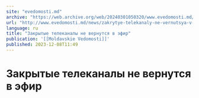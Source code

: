 ```yaml
---
site: "evedomosti.md"
archive: "https://web.archive.org/web/20240301050320/www.evedomosti.md/news/zakrytye-telekanaly-ne-vernutsya-v-efir"
url: "http://www.evedomosti.md/news/zakrytye-telekanaly-ne-vernutsya-v-efir"
language: ru
title: "Закрытые телеканалы не вернутся в эфир"
publication: '[[Moldavskie Vedomosti]]'
published: 2023-12-08T11:49
---
```


# Закрытые телеканалы не вернутся в эфир

